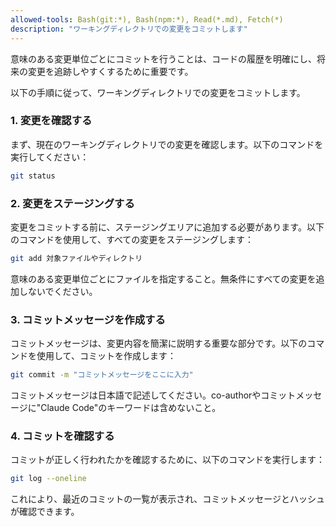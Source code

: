```yaml
---
allowed-tools: Bash(git:*), Bash(npm:*), Read(*.md), Fetch(*)
description: "ワーキングディレクトリでの変更をコミットします"
---
```


意味のある変更単位ごとにコミットを行うことは、コードの履歴を明確にし、将来の変更を追跡しやすくするために重要です。

以下の手順に従って、ワーキングディレクトリでの変更をコミットします。

### 1. 変更を確認する

まず、現在のワーキングディレクトリでの変更を確認します。以下のコマンドを実行してください：

```bash
git status
```

### 2. 変更をステージングする

変更をコミットする前に、ステージングエリアに追加する必要があります。以下のコマンドを使用して、すべての変更をステージングします：

```bash
git add 対象ファイルやディレクトリ
```

意味のある変更単位ごとにファイルを指定すること。無条件にすべての変更を追加しないでください。

### 3. コミットメッセージを作成する

コミットメッセージは、変更内容を簡潔に説明する重要な部分です。以下のコマンドを使用して、コミットを作成します：

```bash
git commit -m "コミットメッセージをここに入力"
```

コミットメッセージは日本語で記述してください。co-authorやコミットメッセージに"Claude Code"のキーワードは含めないこと。

### 4. コミットを確認する
コミットが正しく行われたかを確認するために、以下のコマンドを実行します：

```bash
git log --oneline
```

これにより、最近のコミットの一覧が表示され、コミットメッセージとハッシュが確認できます。
